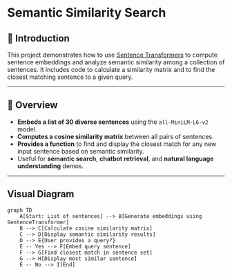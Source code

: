 # Semantic Similarity Search

## 📖 Introduction

This project demonstrates how to use [Sentence Transformers](https://www.sbert.net/) to compute sentence embeddings and analyze semantic similarity among a collection of sentences. It includes code to calculate a similarity matrix and to find the closest matching sentence to a given query.

---

## 🚀 Overview

- **Embeds a list of 30 diverse sentences** using the `all-MiniLM-L6-v2` model.
- **Computes a cosine similarity matrix** between all pairs of sentences.
- **Provides a function** to find and display the closest match for any new input sentence based on semantic similarity.
- Useful for **semantic search**, **chatbot retrieval**, and **natural language understanding** demos.

---

## Visual Diagram

```mermaid
graph TD
    A[Start: List of sentences] --> B[Generate embeddings using SentenceTransformer]
    B --> C[Calculate cosine similarity matrix]
    C --> D[Display semantic similarity results]
    D --> E{User provides a query?}
    E -- Yes --> F[Embed query sentence]
    F --> G[Find closest match in sentence set]
    G --> H[Display most similar sentence]
    E -- No --> I[End]


